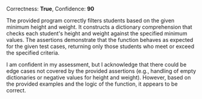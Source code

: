 Correctness: **True**, Confidence: **90**

The provided program correctly filters students based on the given minimum height and weight. It constructs a dictionary comprehension that checks each student's height and weight against the specified minimum values. The assertions demonstrate that the function behaves as expected for the given test cases, returning only those students who meet or exceed the specified criteria.

I am confident in my assessment, but I acknowledge that there could be edge cases not covered by the provided assertions (e.g., handling of empty dictionaries or negative values for height and weight). However, based on the provided examples and the logic of the function, it appears to be correct.